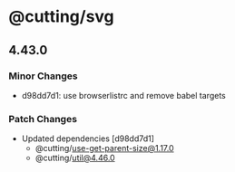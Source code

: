 # @cutting/svg

## 4.43.0

### Minor Changes

- d98dd7d1: use browserlistrc and remove babel targets

### Patch Changes

- Updated dependencies [d98dd7d1]
  - @cutting/use-get-parent-size@1.17.0
  - @cutting/util@4.46.0
